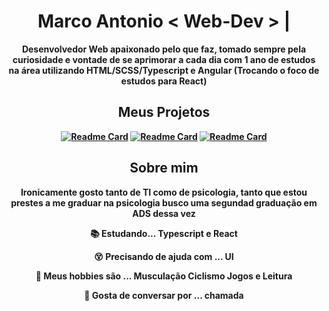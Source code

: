 <div align=center>
<h1> <b>Marco Antonio</b>  < Web-Dev > <b>|</b> </h1>  

<p>
 <b> Desenvolvedor Web apaixonado pelo que faz, tomado sempre pela curiosidade e vontade de se aprimorar a cada dia com 1 ano de estudos na área utilizando HTML/SCSS/Typescript e Angular (Trocando o foco de estudos para React) <b>
</p>

<h2> Meus Projetos </h2>

[![Readme Card](https://github-readme-stats.vercel.app/api/pin/?username=Marco-A-C-Pereira&repo=Consulta-animes&theme=gruvbox)](https://github.com/Marco-A-C-Pereira/Consulta-animes)
[![Readme Card](https://github-readme-stats.vercel.app/api/pin/?username=Marco-A-C-Pereira&repo=Trellolike&theme=gruvbox)](https://github.com/Marco-A-C-Pereira/Trellolike)
[![Readme Card](https://github-readme-stats.vercel.app/api/pin/?username=Marco-A-C-Pereira&repo=Portfolio&theme=gruvbox)](https://github.com/Marco-A-C-Pereira/Portfolio) 

<h2>Sobre mim</h2>  

Ironicamente gosto tanto de TI como de psicologia, tanto que estou prestes a me graduar na psicologia busco uma segundad graduação em ADS dessa vez 

 <p>📚 Estudando... Typescript e React </p>
 <p>😵 Precisando de ajuda com ... UI </p>
 <p>💞 Meus hobbies são ... Musculação Ciclismo Jogos e Leitura </p>
 <p>💬 Gosta de conversar por ... chamada </p>

</div>

